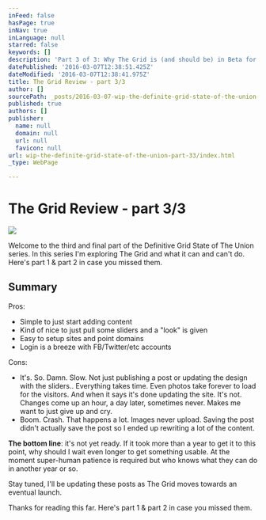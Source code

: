 ```yaml
---
inFeed: false
hasPage: true
inNav: true
inLanguage: null
starred: false
keywords: []
description: 'Part 3 of 3: Why The Grid is (and should be) in Beta for the time being.'
datePublished: '2016-03-07T12:38:51.425Z'
dateModified: '2016-03-07T12:38:41.975Z'
title: The Grid Review - part 3/3
author: []
sourcePath: _posts/2016-03-07-wip-the-definite-grid-state-of-the-union-part-33.md
published: true
authors: []
publisher:
  name: null
  domain: null
  url: null
  favicon: null
url: wip-the-definite-grid-state-of-the-union-part-33/index.html
_type: WebPage

---
```

# The Grid Review - part 3/3
![](https://the-grid-user-content.s3-us-west-2.amazonaws.com/d143cbce-ceb0-4767-9435-de4288c9a08f.jpg)

Welcome to the third and final part of the Definitive Grid State of The Union series. In this series I'm exploring The Grid and what it can and can't do. Here's part 1 & part 2 in case you missed them.

## Summary

Pros:

* Simple to just start adding content
* Kind of nice to just pull some sliders and a "look" is given
* Easy to setup sites and point domains
* Login is a breeze with FB/Twitter/etc accounts

Cons:

* It's. So. Damn. Slow. Not just publishing a post or updating the design with the sliders.. Everything takes time. Even photos take forever to load for the visitors. And when it says it's done updating the site. It's not. Changes come up an hour, a day later, sometimes never. Makes me want to just give up and cry.
* Boom. Crash. That happens a lot. Images never upload. Saving the post didn't actually save the post so I ended up rewriting a lot of the content.

**The bottom line**: it's not yet ready. If it took more than a year to get it to this point, why should I wait even longer to get something usable. At the moment super-human patience is required but who knows what they can do in another year or so. 

Stay tuned, I'll be updating these posts as The Grid moves towards an eventual launch.

Thanks for reading this far. Here's part 1 & part 2 in case you missed them.